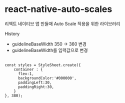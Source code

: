# react-native-auto-scales

리엑트 네이티브 앱 만들때 Auto Scale 적용을 위한 라이브러리

History
- guidelineBaseWidth 350 -> 360 변경
- guidelineBaseWidth를 입력값으로 변경 <br><br>
```
const styles = StyleSheet.create({ 
    container : { 
      flex:1, 
      backgroundColor:'#000000', 
      paddingLeft:30, 
      paddingRight:30, 
    } 
}, 380);
```